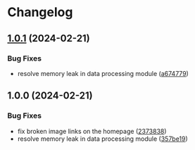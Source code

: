 # Changelog

## [1.0.1](https://github.com/ayoubkhial/release-demo/compare/v1.0.0...v1.0.1) (2024-02-21)


### Bug Fixes

* resolve memory leak in data processing module ([a674779](https://github.com/ayoubkhial/release-demo/commit/a674779d648bdb8538f90d16fd142b9b42af26b3))

## 1.0.0 (2024-02-21)


### Bug Fixes

* fix broken image links on the homepage ([2373838](https://github.com/ayoubkhial/release-demo/commit/2373838bbb2d1d1b02fc40598548b4460a613d23))
* resolve memory leak in data processing module ([357be19](https://github.com/ayoubkhial/release-demo/commit/357be19614d5d403a851414ba2242d4562ae6c67))

